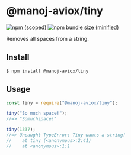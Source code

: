# @manoj-aviox/tiny

[![npm (scoped)](https://img.shields.io/npm/v/@manoj-aviox/tiny.svg)](https://www.npmjs.com/package/@manoj-aviox/tiny)
[![npm bundle size (minified)](https://img.shields.io/bundlephobia/min/@manoj-aviox/tiny.svg)](https://www.npmjs.com/package/@manoj-aviox/tiny)

Removes all spaces from a string.

## Install

```
$ npm install @manoj-aviox/tiny
```

## Usage

```js
const tiny = require("@manoj-aviox/tiny");

tiny("So much space!");
//=> "Somuchspace!"

tiny(1337);
//=> Uncaught TypeError: Tiny wants a string!
//    at tiny (<anonymous>:2:41)
//    at <anonymous>:1:1
```
